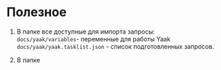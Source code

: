 # Полезное

1. В папке все доступные для импорта запросы:<br>
`docs/yaak/variables`- переменные для работы Yaak <br>
`docs/yaak/yaak.tasklist.json` - список подготовленных запросов. <br>

2. В папке 
